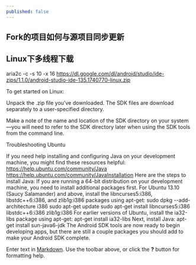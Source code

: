 ```yaml
---
published: false
---
```


## Fork的项目如何与源项目同步更新


## Linux下多线程下载
aria2c -c -s 10  -x 16  https://dl.google.com/dl/android/studio/ide-zips/1.1.0/android-studio-ide-135.1740770-linux.zip 



To get started on Linux:

Unpack the .zip file you've downloaded. The SDK files are download separately to a user-specified directory.

Make a note of the name and location of the SDK directory on your system—you will need to refer to the SDK directory later when using the SDK tools from the command line.

Troubleshooting Ubuntu

If you need help installing and configuring Java on your development machine, you might find these resources helpful:
https://help.ubuntu.com/community/Java
https://help.ubuntu.com/community/JavaInstallation
Here are the steps to install Java:
If you are running a 64-bit distribution on your development machine, you need to install additional packages first. For Ubuntu 13.10 (Saucy Salamander) and above, install the libncurses5:i386, libstdc++6:i386, and zlib1g:i386 packages using apt-get:
sudo dpkg --add-architecture i386
sudo apt-get update
sudo apt-get install libncurses5:i386 libstdc++6:i386 zlib1g:i386
For earlier versions of Ubuntu, install the ia32-libs package using apt-get:
apt-get install ia32-libs
Next, install Java:
apt-get install sun-java6-jdk
The Android SDK tools are now ready to begin developing apps, but there are still a couple packages you should add to make your Android SDK complete.


Enter text in [Markdown](http://daringfireball.net/projects/markdown/). Use the toolbar above, or click the **?** button for formatting help.